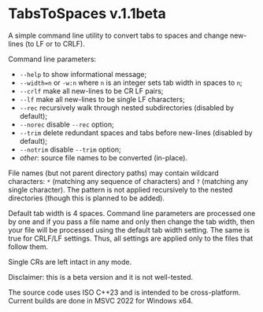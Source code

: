 # TabsToSpaces v.1.1beta

A simple command line utility to convert tabs to spaces and change new-lines (to LF or to CRLF).

Command line parameters:

- `--help` to show informational message;
- `--width=n` or `-w:n` where `n` is an integer sets tab width in spaces to `n`;
- `--crlf` make all new-lines to be CR LF pairs;
- `--lf` make all new-lines to be single LF characters;
- `--rec` recursively walk through nested subdirectories (disabled by default);
- `--norec` disable `--rec` option;
- `--trim` delete redundant spaces and tabs before new-lines (disabled by default);
- `--notrim` disable `--trim` option;
- *other*: source file names to be converted (in-place).

File names (but not parent directory paths) may contain wildcard characters: `*` (matching any sequence of characters) and `?` (matching any single character). The pattern is not applied recursively to the nested directories (though this is planned to be added).

Default tab width is 4 spaces. Command line parameters are processed one by one and if you pass a file name and only then change the tab width, then your file will be processed using the default tab width setting. The same is true for CRLF/LF settings. Thus, all settings are applied only to the files that follow them.

Single CRs are left intact in any mode.

Disclaimer: this is a beta version and it is not well-tested.

The source code uses ISO C++23 and is intended to be cross-platform. Current builds are done in MSVC 2022 for Windows x64.
